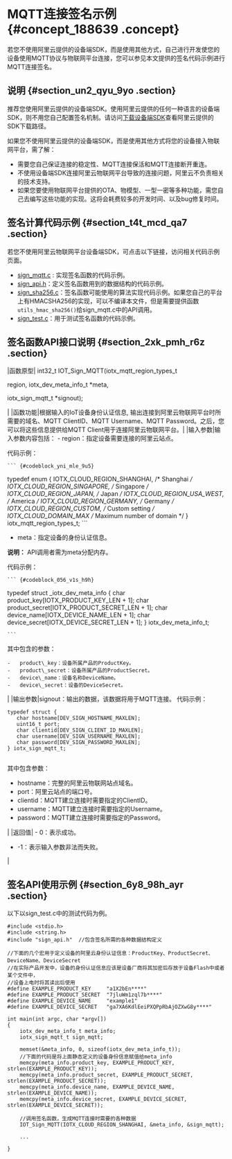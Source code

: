 # MQTT连接签名示例 {#concept_188639 .concept}

若您不使用阿里云提供的设备端SDK，而是使用其他方式，自己进行开发使您的设备使用MQTT协议与物联网平台连接，您可以参见本文提供的签名代码示例进行MQTT连接签名。

## 说明 {#section_un2_qyu_9yo .section}

推荐您使用阿里云提供的设备端SDK。使用阿里云提供的任何一种语言的设备端SDK，则不用您自己配置签名机制。请访问[下载设备端SDK](intl.zh-CN/设备端开发指南/下载设备端SDK.md#)查看阿里云提供的SDK下载路径。

如果您不使用阿里云提供的设备端SDK，而是使用其他方式将您的设备接入物联网平台，需了解：

-   需要您自己保证连接的稳定性、MQTT连接保活和MQTT连接断开重连。
-   不使用设备端SDK连接阿里云物联网平台导致的连接问题，阿里云不负责相关的技术支持。
-   如果您要使用物联网平台提供的OTA、物模型、一型一密等多种功能，需您自己去编写这些功能的实现。这将会耗费较多的开发时间、以及bug修复时间。

## 签名计算代码示例 {#section_t4t_mcd_qa7 .section}

若您不使用阿里云物联网平台设备端SDK，可点击以下链接，访问相关代码示例页面。

-   [sign\_mqtt.c](https://code.aliyun.com/edward.yangx/public-docs/raw/master/docs/sign_mqtt.c) : 实现签名函数的代码示例。
-   [sign\_api.h](https://code.aliyun.com/edward.yangx/public-docs/raw/master/docs/sign_api.h)：定义签名函数用到的数据结构的代码示例。
-   [sign\_sha256.c](https://code.aliyun.com/edward.yangx/public-docs/raw/master/docs/sign_sha256.c)：签名函数可能使用的算法实现代码示例。如果您自己的平台上有HMACSHA256的实现，可以不编译本文件，但是需要提供函数`utils_hmac_sha256()`给sign\_mqtt.c中的API调用。
-   [sign\_test.c](#section_6y8_98h_ayr)：用于测试签名函数的代码示例。

## 签名函数API接口说明 {#section_2xk_pmh_r6z .section}

|函数原型| int32\_t IOT\_Sign\_MQTT\(iotx\_mqtt\_region\_types\_t

 region, iotx\_dev\_meta\_info\_t \*meta,

 iotx\_sign\_mqtt\_t \*signout\);

 |
|函数功能|根据输入的IoT设备身份认证信息, 输出连接到阿里云物联网平台时所需要的域名、MQTT ClientID、MQTT Username、MQTT Password。之后，您可以将这些信息提供给MQTT Client用于连接阿里云物联网平台。|
|输入参数|输入参数内容包括： -   region：指定设备需要连接的阿里云站点。

代码示例：

    ``` {#codeblock_yni_mle_9u5}
typedef enum {
    IOTX_CLOUD_REGION_SHANGHAI,   /* Shanghai */
    IOTX_CLOUD_REGION_SINGAPORE,  /* Singapore */
    IOTX_CLOUD_REGION_JAPAN,      /* Japan */
    IOTX_CLOUD_REGION_USA_WEST,   /* America */
    IOTX_CLOUD_REGION_GERMANY,    /* Germany */
    IOTX_CLOUD_REGION_CUSTOM,     /* Custom setting */
    IOTX_CLOUD_DOMAIN_MAX         /* Maximum number of domain */
} iotx_mqtt_region_types_t;
    ```

-   meta：指定设备的身份认证信息。

**说明：** API调用者需为meta分配内存。

代码示例：

    ``` {#codeblock_056_v1s_h9h}
typedef struct _iotx_dev_meta_info {
    char product_key[IOTX_PRODUCT_KEY_LEN + 1];
    char product_secret[IOTX_PRODUCT_SECRET_LEN + 1];
    char device_name[IOTX_DEVICE_NAME_LEN + 1];
    char device_secret[IOTX_DEVICE_SECRET_LEN + 1];
} iotx_dev_meta_info_t;
								
    ```

其中包含的参数：

    -   product\_key：设备所属产品的ProductKey。
    -   product\_secret：设备所属产品的ProductSecret。
    -   device\_name：设备名称DeviceName。
    -   device\_secret：设备的DeviceSecret。

 |
|输出参数|signout：输出的数据，该数据将用于MQTT连接。 代码示例：

 ``` {#codeblock_1si_8r9_qld}
typedef struct {
    char hostname[DEV_SIGN_HOSTNAME_MAXLEN];
    uint16_t port;
    char clientid[DEV_SIGN_CLIENT_ID_MAXLEN];
    char username[DEV_SIGN_USERNAME_MAXLEN];
    char password[DEV_SIGN_PASSWORD_MAXLEN];
} iotx_sign_mqtt_t;
								
```

 其中包含参数：

 -   hostname：完整的阿里云物联网站点域名。
-   port：阿里云站点的端口号。
-   clientid：MQTT建立连接时需要指定的ClientID。
-   username：MQTT建立连接时需要指定的Username。
-   password：MQTT建立连接时需要指定的Password。

 |
|返回值| -   0：表示成功。
-   -1：表示输入参数非法而失败。

 |

## 签名API使用示例 {#section_6y8_98h_ayr .section}

以下以sign\_test.c中的测试代码为例。

``` {#codeblock_ngf_2ng_las}
#include <stdio.h>
#include <string.h>
#include "sign_api.h"  //包含签名所需的各种数据结构定义

//下面的几个宏用于定义设备的阿里云身份认证信息：ProductKey、ProductSecret、DeviceName、DeviceSecret
//在实际产品开发中，设备的身份认证信息应该是设备厂商将其加密后存放于设备Flash中或者某个文件中，
//设备上电时将其读出后使用
#define EXAMPLE_PRODUCT_KEY     "a1X2bEn****"
#define EXAMPLE_PRODUCT_SECRET  "7jluWm1zql7b****"
#define EXAMPLE_DEVICE_NAME     "example1"
#define EXAMPLE_DEVICE_SECRET   "ga7XA6KdlEeiPXQPpRbAjOZXwG8y****"

int main(int argc, char *argv[])
{
    iotx_dev_meta_info_t meta_info;
    iotx_sign_mqtt_t sign_mqtt;

    memset(&meta_info, 0, sizeof(iotx_dev_meta_info_t));
    //下面的代码是将上面静态定义的设备身份信息赋值给meta_info
    memcpy(meta_info.product_key, EXAMPLE_PRODUCT_KEY, strlen(EXAMPLE_PRODUCT_KEY));
    memcpy(meta_info.product_secret, EXAMPLE_PRODUCT_SECRET, strlen(EXAMPLE_PRODUCT_SECRET));
    memcpy(meta_info.device_name, EXAMPLE_DEVICE_NAME, strlen(EXAMPLE_DEVICE_NAME));
    memcpy(meta_info.device_secret, EXAMPLE_DEVICE_SECRET, strlen(EXAMPLE_DEVICE_SECRET));

    //调用签名函数，生成MQTT连接时需要的各种数据
    IOT_Sign_MQTT(IOTX_CLOUD_REGION_SHANGHAI, &meta_info, &sign_mqtt);
    
    ...
    
}
			
```

